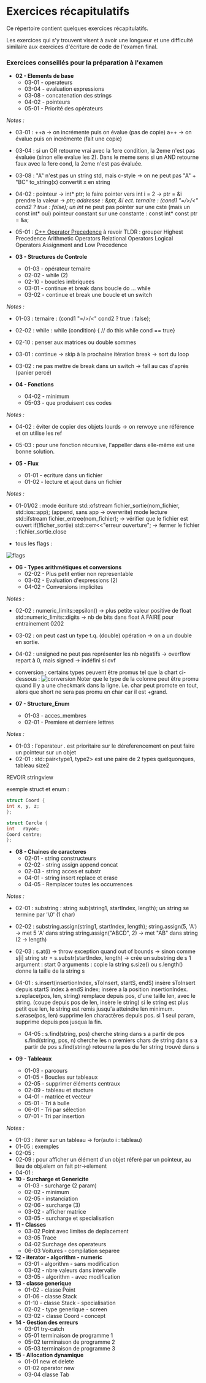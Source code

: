 # Exercices récapitulatifs

Ce répertoire contient quelques exercices récapitulatifs.<br>

Les exercices qui s'y trouvent visent à avoir une longueur et 
une difficulté similaire aux exercices d'écriture de code de 
l'examen final.

### Exercices conseillés pour la préparation à l'examen
- **02 - Elements de base**
    - 03-01 - operateurs
    - 03-04 - evaluation expressions
    - 03-08 - concatenation des strings
    - 04-02 - pointeurs
    - 05-01 - Priorité des opérateurs

*Notes :*
- 03-01 : ++a → on incrémente puis on évalue (pas de copie)
              a++ → on évalue puis on incrémente (fait une copie)
- 03-04 : si un OR retourne vrai avec la 1ere condition, la 2eme n'est pas
          évaluée (sinon elle evalue les 2).
          Dans le meme sens si un AND retourne faux avec la 1ere cond,
          la 2eme n'est pas évaluée.
- 03-08 : "A" n'est pas un string std, mais c-style → on ne peut pas "A" + "BC"
          to_string(x) convertit x en string
- 04-02 : pointeur → int* ptr;
          le faire pointer vers int i = 2 → ptr = &i
          prendre la valeur → *ptr;
          addresse : &ptr, &i ect.
          ternaire : (cond1 "=/>/<" cond2 ? true : false);
          un int* ne peut pas pointer sur une cste (mais un const int* oui)
          pointeur constant sur une constante : const int* const ptr = &a;
- 05-01 : [C++ Operator Precedence](https://en.cppreference.com/w/cpp/language/operator_precedence)
          à revoir
          TLDR : grouper
          Highest Precedence
          Arithmetic Operators
          Relational Operators
          Logical Operators
          Assignment and Low Precedence

- **03 - Structures de Controle**
    - 01-03 - opérateur ternaire
    - 02-02 - while (2)
    - 02-10 - boucles imbriquees
    - 03-01 - continue et break dans boucle do ... while
    - 03-02 - continue et break une boucle et un switch

*Notes :*
- 01-03 : ternaire : (cond1 "=/>/<" cond2 ? true : false);
- 02-02 : while : while (condition) { // do this while cond == true}
- 02-10 : penser aux matrices ou double sommes
- 03-01 : continue → skip à la prochaine itération
          break → sort du loop
- 03-02 : ne pas mettre de break dans un switch → fall au cas d'après (panier percé)

- **04 - Fonctions**
    - 04-02 - minimum
    - 05-03 - que produisent ces codes

*Notes :*
- 04-02 : éviter de copier des objets lourds → on renvoye une référence et on utilise les ref
- 05-03 : pour une fonction récursive, l'appeller dans elle-même est une bonne solution.

- **05 - Flux**
    - 01-01 - ecriture dans un fichier
    - 01-02 - lecture et ajout dans un fichier

*Notes :*
- 01-01/02 : mode écriture
          std::ofstream fichier_sortie(nom_fichier, std::ios::app); (append, sans app → overwrite)
          mode lecture
          std::ifstream fichier_entree(nom_fichier);
          → vérifier que le fichier est ouvert if(!ficher_sortie) std::cerr<<"erreur ouverture";
          → fermer le fichier : fichier_sortie.close

- tous les flags :

![flags](images/fileFlags.PNG)

- **06 - Types arithmétiques et conversions**
    - 02-02 - Plus petit entier non representable
    - 03-02 - Evaluation d'expressions (2)
    - 04-02 - Conversions implicites

*Notes :*
- 02-02 : numeric_limits<float>::epsilon() → plus petite valeur positive de float
            std::numeric_limits<float>::digits → nb de bits dans float
A FAIRE pour entrainement 0202
- 03-02 : on peut cast un type t.q. (double) opération → on a un double en sortie.
- 04-02 : unsigned ne peut pas représenter les nb négatifs → overflow repart à 0, mais signed → indéfini si ovf

- conversion ; certains types peuvent être promus tel que la chart ci-dessous :
![conversion](images/conversion.PNG)
Noter que le type de la colonne peut être promu quand il y a une checkmark dans la ligne.
i.e. char peut promote en tout, alors que short ne sera pas promu en char car il est +grand.

- **07 - Structure_Enum**
    - 01-03 - acces_membres
    - 02-01 - Premiere et derniere lettres

*Notes :*
- 01-03 : l'operateur . est prioritaire sur le déreferencement
            on peut faire un pointeur sur un objet
- 02-01 : std::pair<type1, type2> est une paire de 2 types quelquonques, tableau size2

REVOIR stringview

exemple struct et enum :
~~~cpp
struct Coord {
int x, y, z;
};

struct Cercle {
int   rayon;
Coord centre;
};
~~~

- **08 - Chaines de caracteres**
    - 02-01 - string constructeurs
    - 02-02 - string assign append concat
    - 02-03 - string acces et substr
    - 04-01 - string insert replace et erase
    - 04-05 - Remplacer toutes les occurrences

*Notes :*
- 02-01 : substring : string sub(string1, startIndex, length);
            un string se termine par '\0' (1 char)
- 02-02 : substring.assign(string1, startIndex, length);
          string.assign(5, 'A') → met 5 'A' dans string
          string.assign("ABCD", 2) → met "AB" dans string (2 → length)
- 02-03 : s.at(i) → throw exception quand out of bounds -> sinon comme s[i]
          string str = s.substr(startIndex, length)  → crée un substring de s
          1 argument : start
          0 arguments : copie la string
          s.size() ou s.length() donne la taille de la string s
- 04-01 : s.insert(insertionIndex, sToInsert, startS, endS)
          insère sToInsert depuis startS index à endS index; insère a la position insertionIndex.
          s.replace(pos, len, string)
          remplace depuis pos, d'une taille len, avec le string. (coupe depuis pos de len, insère le string)
          si le string est plus petit que len, le string est remis jusqu'a atteindre len minimum.
          s.erase(pos, len)
          supprime len charactères depuis pos. si 1 seul param, supprime depuis pos jusqua la fin.
  - 04-05 : s.find(string, pos) cherche string dans s a partir de pos
            s.find(string, pos, n) cherche les n premiers chars de string dans s a partir de pos
            s.find(string) retourne la pos du 1er string trouvé dans s

- **09 - Tableaux**
    - 01-03 - parcours
    - 01-05 - Boucles sur tableaux
    - 02-05 - supprimer éléments centraux
    - 02-09 - tableau et stucture
    - 04-01 - matrice et vecteur
    - 05-01 - Tri à bulle
    - 06-01 - Tri par sélection
    - 07-01 - Tri par insertion

*Notes :*
- 01-03 : iterer sur un tableau → for(auto i : tableau)
- 01-05 : exemples
- 02-05 : 
- 02-09 : pour afficher un élément d'un objet réferé par un pointeur, au lieu de obj.elem on fait ptr->element
- 04-01 : 
- **10 - Surcharge et Genericite**
    - 01-03 - surcharge (2 param)
    - 02-02 - minimum
    - 02-05 - instanciation
    - 02-06 - surcharge (3)
    - 03-02 - afficher matrice
    - 03-05 - surcharge et specialisation
- **11 - Classes**
    - 03-02 Point avec limites de deplacement
    - 03-05 Trace
    - 04-02 Surchage des operateurs
    - 06-03 Voitures - compilation separee
- **12 - iterator - algorithm - numeric**
    - 03-01 - algorithm - sans modification
    - 03-02 - nbre valeurs dans intervalle
    - 03-05 - algorithm - avec modification
- **13 - classe generique**
    - 01-02 - classe Point
    - 01-06 - classe Stack
    - 01-10 - classe Stack - specialisation
    - 02-02 - type generique - screen
    - 03-02 - classe Coord - concept
- **14 - Gestion des erreurs**
    - 03-01 try-catch
    - 05-01 terminaison de programme 1
    - 05-02 terminaison de programme 2
    - 05-03 terminaison de programme 3
- **15 - Allocation dynamique**
    - 01-01 new et delete
    - 01-02 operator new
    - 03-04 classe Tab
    